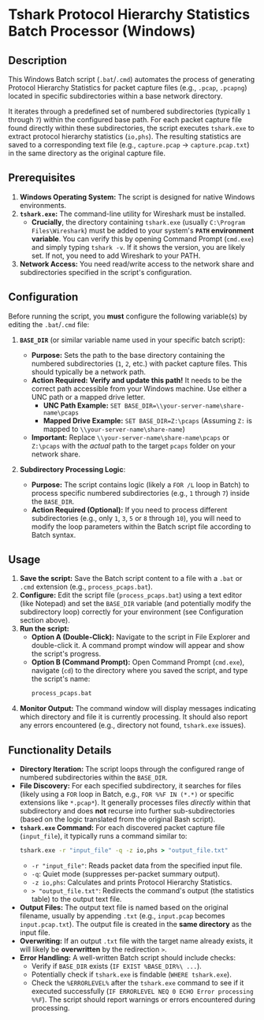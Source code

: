 # Tshark Protocol Hierarchy Statistics Batch Processor (Windows)

## Description

This Windows Batch script (`.bat`/`.cmd`) automates the process of generating Protocol Hierarchy Statistics for packet capture files (e.g., `.pcap`, `.pcapng`) located in specific subdirectories within a base network directory.

It iterates through a predefined set of numbered subdirectories (typically `1` through `7`) within the configured base path. For each packet capture file found directly within these subdirectories, the script executes `tshark.exe` to extract protocol hierarchy statistics (`io,phs`). The resulting statistics are saved to a corresponding text file (e.g., `capture.pcap` -> `capture.pcap.txt`) in the same directory as the original capture file.

## Prerequisites

1.  **Windows Operating System:** The script is designed for native Windows environments.
2.  **`tshark.exe`:** The command-line utility for Wireshark must be installed.
    * **Crucially**, the directory containing `tshark.exe` (usually `C:\Program Files\Wireshark`) must be added to your system's **`PATH` environment variable**. You can verify this by opening Command Prompt (`cmd.exe`) and simply typing `tshark -v`. If it shows the version, you are likely set. If not, you need to add Wireshark to your PATH.
3.  **Network Access:** You need read/write access to the network share and subdirectories specified in the script's configuration.

## Configuration

Before running the script, you **must** configure the following variable(s) by editing the `.bat`/`.cmd` file:

1.  **`BASE_DIR`** (or similar variable name used in your specific batch script):
    * **Purpose:** Sets the path to the base directory containing the numbered subdirectories (`1`, `2`, etc.) with packet capture files. This should typically be a network path.
    * **Action Required:** **Verify and update this path!** It needs to be the correct path accessible from your Windows machine. Use either a UNC path or a mapped drive letter.
        * **UNC Path Example:** `SET BASE_DIR=\\your-server-name\share-name\pcaps`
        * **Mapped Drive Example:** `SET BASE_DIR=Z:\pcaps` (Assuming `Z:` is mapped to `\\your-server-name\share-name`)
    * **Important:** Replace `\\your-server-name\share-name\pcaps` or `Z:\pcaps` with the *actual* path to the target `pcaps` folder on your network share.

2.  **Subdirectory Processing Logic**:
    * **Purpose:** The script contains logic (likely a `FOR /L` loop in Batch) to process specific numbered subdirectories (e.g., `1` through `7`) inside the `BASE_DIR`.
    * **Action Required (Optional):** If you need to process different subdirectories (e.g., only `1`, `3`, `5` or `8` through `10`), you will need to modify the loop parameters within the Batch script file according to Batch syntax.

## Usage

1.  **Save the script:** Save the Batch script content to a file with a `.bat` or `.cmd` extension (e.g., `process_pcaps.bat`).
2.  **Configure:** Edit the script file (`process_pcaps.bat`) using a text editor (like Notepad) and set the `BASE_DIR` variable (and potentially modify the subdirectory loop) correctly for your environment (see Configuration section above).
3.  **Run the script:**
    * **Option A (Double-Click):** Navigate to the script in File Explorer and double-click it. A command prompt window will appear and show the script's progress.
    * **Option B (Command Prompt):** Open Command Prompt (`cmd.exe`), navigate (`cd`) to the directory where you saved the script, and type the script's name:
        ```cmd
        process_pcaps.bat
        ```
4.  **Monitor Output:** The command window will display messages indicating which directory and file it is currently processing. It should also report any errors encountered (e.g., directory not found, `tshark.exe` issues).

## Functionality Details

* **Directory Iteration:** The script loops through the configured range of numbered subdirectories within the `BASE_DIR`.
* **File Discovery:** For each specified subdirectory, it searches for files (likely using a `FOR` loop in Batch, e.g., `FOR %%F IN (*.*)` or specific extensions like `*.pcap*`). It generally processes files *directly* within that subdirectory and does **not** recurse into further sub-subdirectories (based on the logic translated from the original Bash script).
* **`tshark.exe` Command:** For each discovered packet capture file (`input_file`), it typically runs a command similar to:
    ```cmd
    tshark.exe -r "input_file" -q -z io,phs > "output_file.txt"
    ```
    * `-r "input_file"`: Reads packet data from the specified input file.
    * `-q`: Quiet mode (suppresses per-packet summary output).
    * `-z io,phs`: Calculates and prints Protocol Hierarchy Statistics.
    * `> "output_file.txt"`: Redirects the command's output (the statistics table) to the output text file.
* **Output Files:** The output text file is named based on the original filename, usually by appending `.txt` (e.g., `input.pcap` becomes `input.pcap.txt`). The output file is created in the **same directory** as the input file.
* **Overwriting:** If an output `.txt` file with the target name already exists, it will likely be **overwritten** by the redirection `>`.
* **Error Handling:** A well-written Batch script should include checks:
    * Verify if `BASE_DIR` exists (`IF EXIST %BASE_DIR%\ ...`).
    * Potentially check if `tshark.exe` is findable (`WHERE tshark.exe`).
    * Check the `%ERRORLEVEL%` after the `tshark.exe` command to see if it executed successfully (`IF ERRORLEVEL NEQ 0 ECHO Error processing %%F`). The script should report warnings or errors encountered during processing.
